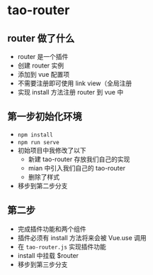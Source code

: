 # tao-router

## router 做了什么
- router 是一个插件
- 创建 router 实例
- 添加到 vue 配置项
- 不需要注册即可使用 link view（全局注册
- 实现 install 方法注册 router 到 vue 中

## 第一步初始化环境
- `npm install`
- `npm run serve`
- 初始项目中我修改了以下
    - 新建 tao-router 存放我们自己的实现
    - mian 中引入我们自己的 tao-router
    - 删除了样式
- 移步到第二步分支

## 第二步
- 完成插件功能和两个组件
- 插件必须有 install 方法将来会被 Vue.use 调用
- 在 `tao-router.js` 实现插件功能
- install 中挂载 $router
- 移步到第三步分支
